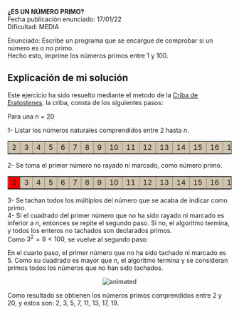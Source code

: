  **¿ES UN NÚMERO PRIMO?**  
 Fecha publicación enunciado: 17/01/22  
 Dificultad: MEDIA  
 
Enunciado: Escribe un programa que se encargue de comprobar si un número es o no primo.  
Hecho esto, imprime los números primos entre 1 y 100.  

## Explicación de mi solución

Este ejercicio ha sido resuelto mediante el metodo de la [Criba de Eratostenes](https://es.wikipedia.org/wiki/Criba_de_Erat%C3%B3stenes). la criba, consta de los siguientes pasos: 

Para una n = 20

1- Listar los números naturales comprendidos entre 2 hasta *n*.  
<table border="1" cellspacing="0" cellpadding="2">

<tbody><tr>
<td bgcolor="#d1c4ad">2</td>
<td bgcolor="#d1c4ad">3
</td>
<td bgcolor="#d1c4ad">4
</td>
<td bgcolor="#d1c4ad">5</td>
<td bgcolor="#d1c4ad">6
</td>
<td bgcolor="#d1c4ad">7
</td>
<td bgcolor="#d1c4ad">8</td>
<td bgcolor="#d1c4ad">9
</td>
<td bgcolor="#d1c4ad">10
</td>
<td bgcolor="#d1c4ad">11</td>
<td bgcolor="#d1c4ad">12
</td>
<td bgcolor="#d1c4ad">13
</td>
<td bgcolor="#d1c4ad">14</td>
<td bgcolor="#d1c4ad">15
</td>
<td bgcolor="#d1c4ad">16
</td>
<td bgcolor="#d1c4ad">17</td>
<td bgcolor="#d1c4ad">18
</td>
<td bgcolor="#d1c4ad">19</td>
<td bgcolor="#d1c4ad">20
</td></tr></tbody></table>

2- Se toma el primer número no rayado ni marcado, como número primo.  
<table border="1" cellspacing="0" cellpadding="2">

<tbody><tr>
<td bgcolor="#ff0000">2</td>
<td bgcolor="#d1c4ad">3
</td>
<td bgcolor="#d1c4ad">4
</td>
<td bgcolor="#d1c4ad">5</td>
<td bgcolor="#d1c4ad">6
</td>
<td bgcolor="#d1c4ad">7
</td>
<td bgcolor="#d1c4ad">8</td>
<td bgcolor="#d1c4ad">9
</td>
<td bgcolor="#d1c4ad">10
</td>
<td bgcolor="#d1c4ad">11</td>
<td bgcolor="#d1c4ad">12
</td>
<td bgcolor="#d1c4ad">13
</td>
<td bgcolor="#d1c4ad">14</td>
<td bgcolor="#d1c4ad">15
</td>
<td bgcolor="#d1c4ad">16
</td>
<td bgcolor="#d1c4ad">17</td>
<td bgcolor="#d1c4ad">18
</td>
<td bgcolor="#d1c4ad">19</td>
<td bgcolor="#d1c4ad">20
</td></tr></tbody></table>

3- Se tachan todos los múltiplos del número que se acaba de indicar como primo.  
4- Si el cuadrado del primer número que no ha sido rayado ni marcado es inferior a *n*, entonces se repite el segundo paso. Si no, el algoritmo termina, y todos los enteros no tachados son declarados primos.  
Como $3^2 = 9 < 100$, se vuelve al segundo paso:  

En el cuarto paso, el primer número que no ha sido tachado ni marcado es 5. Como su cuadrado es mayor que *n*, el algoritmo termina y se consideran primos todos los números que no han sido tachados.

<p align="center">
<img src="https://user-images.githubusercontent.com/68005809/188928576-acc2eaed-a42a-40f2-a967-0fe5eed8e1f5.gif" alt="animated" />
</p>

Como resultado se obtienen los números primos comprendidos entre 2 y 20, y estos son: 2, 3, 5, 7, 11, 13, 17, 19.




